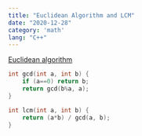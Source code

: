 ```yaml
---
title: "Euclidean Algorithm and LCM"
date: "2020-12-28"
category: 'math'
lang: "C++"
---
```


[Euclidean algorithm](https://codility.com/media/train/10-Gcd.pdf)

```cpp
int gcd(int a, int b) {
    if (a==0) return b;
    return gcd(b%a, a);
}

int lcm(int a, int b) {
    return (a*b) / gcd(a, b);
}
```